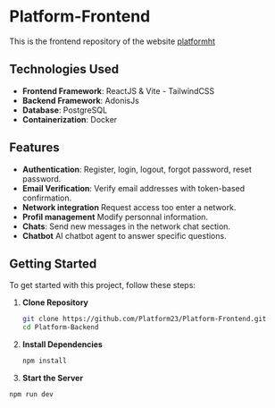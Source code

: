 # Platform-Frontend

This is the frontend repository of the website [platformht](https://platformht.com/connexion)

## Technologies Used

- **Frontend Framework**: ReactJS & Vite - TailwindCSS
- **Backend Framework**: AdonisJs
- **Database**: PostgreSQL
- **Containerization**: Docker

## Features

- **Authentication**: Register, login, logout, forgot password, reset password.
- **Email Verification**: Verify email addresses with token-based confirmation.
- **Network integration** Request access too enter a network.
- **Profil management** Modify personnal information.
- **Chats**: Send new messages in the network chat section.
- **Chatbot** AI chatbot agent to answer specific questions.

## Getting Started

To get started with this project, follow these steps:

1. **Clone Repository**

   ```bash
   git clone https://github.com/Platform23/Platform-Frontend.git
   cd Platform-Backend
   ```

2. **Install Dependencies**

   ```bash
   npm install
   ```

3.  **Start the Server**

   ```bash
   npm run dev
   ```
